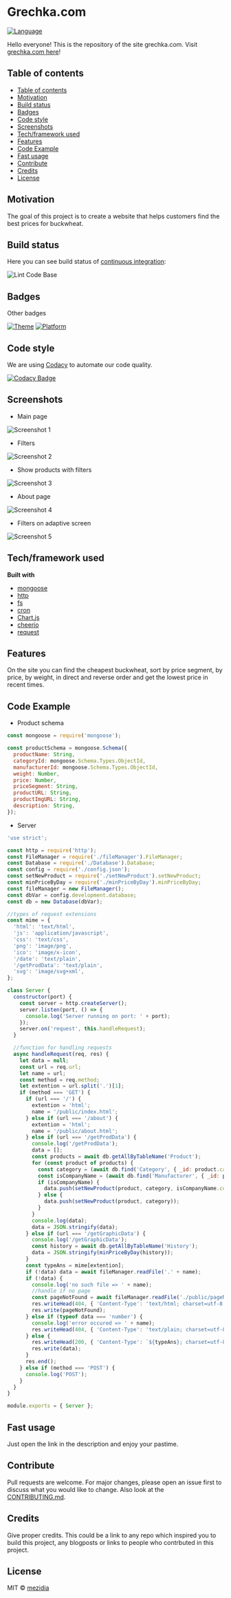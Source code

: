 # Grechka.com

[![Language](https://img.shields.io/badge/language-javascript-brightgreen?style=flat-square)](https://nodejs.org/uk/)

Hello everyone! This is the repository of the site grechka.com.
Visit [grechka.com here](https://grechka-com.herokuapp.com/)!

## Table of contents

- [Table of contents](#table-of-contents)
- [Motivation](#motivation)
- [Build status](#build-status)
- [Badges](#badges)
- [Code style](#code-style)
- [Screenshots](#screenshots)
- [Tech/framework used](#techframework-used)
- [Features](#features)
- [Code Example](#code-example)
- [Fast usage](#fast-usage)
- [Contribute](#contribute)
- [Credits](#credits)
- [License](#license)

## Motivation

The goal of this project is to create a website that helps customers find the best prices for buckwheat.

## Build status

Here you can see build status of [continuous integration](https://en.wikipedia.org/wiki/Continuous_integration):

![Lint Code Base](https://github.com/mezidia/grechka.com/workflows/Lint%20Code%20Base/badge.svg)

## Badges

Other badges

[![Theme](https://img.shields.io/badge/Theme-Web_Development-brightgreen?style=flat-square)](https://www.w3schools.com/whatis/)
[![Platform](https://img.shields.io/badge/Platform-NodeJS-brightgreen?style=flat-square)](https://nodejs.org/uk/)

## Code style

We are using [Codacy](https://www.codacy.com/) to automate our code quality.

[![Codacy Badge](https://app.codacy.com/project/badge/Grade/66df46a0daa143cc870de7a1488e1bab)](https://www.codacy.com/gh/mezidia/grechka.com/dashboard?utm_source=github.com&amp;utm_medium=referral&amp;utm_content=mezidia/grechka.com&amp;utm_campaign=Badge_Grade)
 
## Screenshots

- Main page

![Screenshot 1](https://raw.githubusercontent.com/mezgoodle/images/master/grechkacom1.png)

- Filters

![Screenshot 2](https://raw.githubusercontent.com/mezgoodle/images/master/grechkacom2.png)

- Show products with filters

![Screenshot 3](https://raw.githubusercontent.com/mezgoodle/images/master/grechkacom3.png)

- About page

![Screenshot 4](https://raw.githubusercontent.com/mezgoodle/images/master/grechkacom4.png)

- Filters on adaptive screen

![Screenshot 5](https://raw.githubusercontent.com/mezgoodle/images/master/grechkacom5.png)

## Tech/framework used

**Built with**

- [mongoose](https://mongoosejs.com/)
- [http](https://nodejs.org/api/http.html)
- [fs](https://nodejs.org/api/fs.html)
- [cron](https://uk.wikipedia.org/wiki/Cron)
- [Chart.js](https://github.com/chartjs/Chart.js)
- [cheerio](https://github.com/cheeriojs/cheerio)
- [request](https://github.com/request/request)

## Features

On the site you can find the cheapest buckwheat, sort by price segment, by price, by weight, in direct and reverse order and get the lowest price in recent times.

## Code Example

- Product schema

```js
const mongoose = require('mongoose');

const productSchema = mongoose.Schema({
  productName: String,
  categoryId: mongoose.Schema.Types.ObjectId,
  manufacturerId: mongoose.Schema.Types.ObjectId,
  weight: Number,
  price: Number,
  priceSegment: String,
  productURL: String,
  productImgURL: String,
  description: String,
});
```

- Server

```js
'use strict';

const http = require('http');
const FileManager = require('./fileManager').FileManager;
const Database = require('./Database').Database;
const config = require('./config.json');
const setNewProduct = require('./setNewProduct').setNewProduct;
const minPriceByDay = require('./minPriceByDay').minPriceByDay;
const fileManager = new FileManager();
const dbVar = config.development.database;
const db = new Database(dbVar);

//types of request extensions
const mime = {
  'html': 'text/html',
  'js': 'application/javascript',
  'css': 'text/css',
  'png': 'image/png',
  'ico': 'image/x-icon',
  '/date': 'text/plain',
  '/getProdData': 'text/plain',
  'svg': 'image/svg+xml',
};

class Server {
  constructor(port) {
    const server = http.createServer();
    server.listen(port, () => {
      console.log('Server running on port: ' + port);
    });
    server.on('request', this.handleRequest);
  }

  //function for handling requests
  async handleRequest(req, res) {
    let data = null;
    const url = req.url;
    let name = url;
    const method = req.method;
    let extention = url.split('.')[1];
    if (method === 'GET') {
      if (url === '/') {
        extention = 'html';
        name = '/public/index.html';
      } else if (url === '/about') {
        extention = 'html';
        name = '/public/about.html';
      } else if (url === '/getProdData') {
        console.log('/getProdData');
        data = [];
        const products = await db.getAllByTableName('Product');
        for (const product of products) {
          const category = (await db.find('Category', { _id: product.categoryId })).categoryType;
          const isCompanyName = (await db.find('Manufacturer', { _id: product.manufacturerId }));
          if (isCompanyName) {
            data.push(setNewProduct(product, category, isCompanyName.companyName));
          } else {
            data.push(setNewProduct(product, category));
          }
        }
        console.log(data);
        data = JSON.stringify(data);
      } else if (url === '/getGraphicData') {
        console.log('/getGraphicData');
        const history = await db.getAllByTableName('History');
        data = JSON.stringify(minPriceByDay(history));
      }
      const typeAns = mime[extention];
      if (!data) data = await fileManager.readFile('.' + name);
      if (!data) {
        console.log('no such file => ' + name);
        //handle if no page
        const pageNotFound = await fileManager.readFile('./public/pageNotFound.html');
        res.writeHead(404, { 'Content-Type': 'text/html; charset=utf-8' });
        res.write(pageNotFound);
      } else if (typeof data === 'number') {
        console.log('error occured => ' + name);
        res.writeHead(404, { 'Content-Type': 'text/plain; charset=utf-8' });
      } else {
        res.writeHead(200, { 'Content-Type': `${typeAns}; charset=utf-8` });
        res.write(data);
      }
      res.end();
    } else if (method === 'POST') {
      console.log('POST');
    }
  }
}

module.exports = { Server };
```

## Fast usage

Just open the link in the description and enjoy your pastime.

## Contribute

Pull requests are welcome. For major changes, please open an issue first to discuss what you would like to change. Also look at the [CONTRIBUTING.md](https://github.com/mezidia/grechka.com/blob/main/CONTRIBUTING.md).

## Credits

Give proper credits. This could be a link to any repo which inspired you to build this project, any blogposts or links to people who contrbuted in this project. 

## License

MIT © [mezidia](https://github.com/mezidia)
